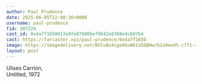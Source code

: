 ```yaml
---
author: Paul Prudence
date: 2025-06-05T22:08:36+0000
username: paul-prudence
fid: 307224
cast_id: 0x4a7f1650d13e0fe07800bef9642e8368e4c607b4
cast: https://farcaster.xyz/paul-prudence/0x4a7f1650
image: https://imagedelivery.net/BXluQx4ige9GuW0Ia56BHw/b2a9eed5-c7f1-4d33-1479-1e7509380100/original
layout: post
---
```

Ulises Carrión,   
Untitled, 1972  

<img src='https://imagedelivery.net/BXluQx4ige9GuW0Ia56BHw/b2a9eed5-c7f1-4d33-1479-1e7509380100/original' alt='' referrerpolicy='no-referrer'/>
